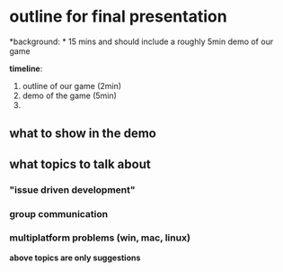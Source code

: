 # outline for final presentation

*background: * 15 mins and should include a roughly 5min demo of our game

**timeline**: 
 1. outline of our game (2min)
 2. demo of the game (5min)
 3. 
## what to show in the demo

## what topics to talk about
### "issue driven development"
### group communication
### multiplatform problems (win, mac, linux)

**above topics are only suggestions**